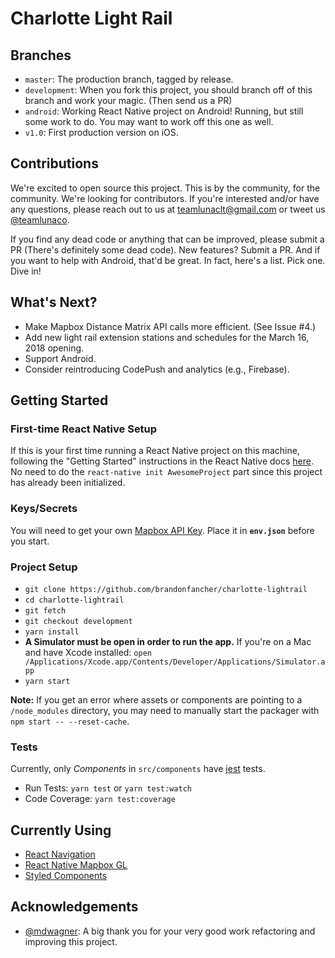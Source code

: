 # Charlotte Light Rail

## Branches
* `master`: The production branch, tagged by release.
* `development`: When you fork this project, you should branch off of this branch and work your magic. (Then send us a PR)
* `android`: Working React Native project on Android! Running, but still some work to do. You may want to work off this one as well.
* `v1.0`: First production version on iOS.

## Contributions
We're excited to open source this project. This is by the community, for the community. We're looking for contributors. If you're interested and/or have any questions, please reach out to us at teamlunaclt@gmail.com or tweet us [@teamlunaco](https://twitter.com/teamlunaco).

If you find any dead code or anything that can be improved, please submit a PR (There's definitely some dead code). New features? Submit a PR. And if you want to help with Android, that'd be great. In fact, here's a list. Pick one. Dive in!

## What's Next?
* Make Mapbox Distance Matrix API calls more efficient. (See Issue #4.)
* Add new light rail extension stations and schedules for the March 16, 2018 opening.
* Support Android.
* Consider reintroducing CodePush and analytics (e.g., Firebase).

## Getting Started

### First-time React Native Setup

If this is your first time running a React Native project on this machine, following the "Getting Started" instructions in the React Native docs [here](https://facebook.github.io/react-native/docs/getting-started.html#requirements). No need to do the `react-native init AwesomeProject` part since this project has already been initialized.

### Keys/Secrets

You will need to get your own [Mapbox API Key](https://www.mapbox.com/help/how-access-tokens-work). Place it in **`env.json`** before you start.

### Project Setup

* `git clone https://github.com/brandonfancher/charlotte-lightrail`
* `cd charlotte-lightrail`
* `git fetch`
* `git checkout development`
* `yarn install`
* **A Simulator must be open in order to run the app.** If you're on a Mac and have Xcode installed: `open /Applications/Xcode.app/Contents/Developer/Applications/Simulator.app`
* `yarn start`

**Note:** If you get an error where assets or components are pointing to a `/node_modules` directory, you may need to manually start the packager with `npm start -- --reset-cache`.

### Tests

Currently, only _Components_ in `src/components` have [jest](https://facebook.github.io/jest/) tests.
* Run Tests: `yarn test` or `yarn test:watch`
* Code Coverage: `yarn test:coverage`

## Currently Using

* [React Navigation](https://github.com/react-community/react-navigation)
* [React Native Mapbox GL](https://github.com/mapbox/react-native-mapbox-gl)
* [Styled Components](https://github.com/styled-components/styled-components)

## Acknowledgements

* [@mdwagner](https://github.com/mdwagner): A big thank you for your very good work refactoring and improving this project.